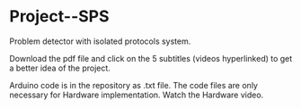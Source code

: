 # Project--SPS
Problem detector with isolated protocols system.

Download the pdf file and click on the 5 subtitles (videos hyperlinked) to get a better idea of the project.

Arduino code is in the repository as .txt file. 
The code files are only necessary for Hardware implementation. Watch the Hardware video.
